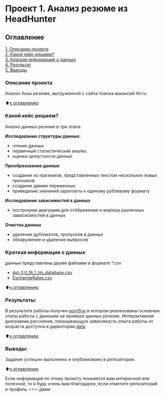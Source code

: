 # Проект 1. Анализ резюме из HeadHunter

## Оглавление  
[1. Описание проекта](https://github.com/alzmej/sf_data_science/tree/main/Project_1/README.md#Описание-проекта)  
[2. Какой кейс решаем?](https://github.com/alzmej/sf_data_science/tree/main/Project_1/README.md#Какой-кейс-решаем)  
[3. Краткая информация о данных](https://github.com/alzmej/sf_data_science/tree/main/Project_1/README.md#Краткая-информация-о-данных)  
[4. Результат](https://github.com/alzmej/sf_data_science/tree/main/Project_1/README.md#Результат)    
[5. Выводы](https://github.com/alzmej/sf_data_science/tree/main/Project_1/README.md#Выводы) 

### Описание проекта    
Анализ базы резюме, выгруженной с сайта поиска вакансий hh.ru

:arrow_up:[к оглавлению](https://github.com/alzmej/sf_data_science/tree/main/Project_1/README.md#Оглавление)


### Какой кейс решаем?    
Анализ данных резюме в три этапа:

**Исследование структуры данных:**  
- чтение данных
- первичный статистический анализ
- оценка целостности данных

**Преобразование данных**     
- создание из признаков, представленных текстом нескольких новых признаков
- создание дамми переменных
- приведение значений зараплаты к единому рублевому формату

**Исследование зависимостей в данных**     
- построение диаграмм для отображения и анализа различных зависисмостей в данных

**Очистка данных**
- удаление дубликатов, пропусков в данных
- обнаружение и удаление выбросов

### Краткая информация о данных
  данные представлены двумя файлами в формате *.csv
- [dst-3.0_16_1_hh_database.csv](https://drive.google.com/file/d/1tiF59xLa3dALuTq_YkHsAcITt7Ss4AP_/view?usp=share_link)
- [ExchangeRates.csv](https://github.com/alzmej/sf_data_science/blob/main/Project_1/data/ExchangeRates.csv)
  
:arrow_up:[к оглавлению](https://github.com/alzmej/sf_data_science/tree/main/Project_1/README.md#Оглавление)


### Результаты:  
В результате работы получен [ноутбук](https://github.com/alzmej/sf_data_science/blob/main/Project_1/Project-1.ipynb) в котором реализованы основные этапы работы с данными на примере данных резюме.
Интерактивная диаграмма рассеяния, показывающую зависимость опыта работы от возраста доступна в директории [data](https://github.com/alzmej/sf_data_science/blob/main/Project_1/data). 

:arrow_up:[к оглавлению](https://github.com/alzmej/sf_data_science/tree/main/Project_1/README.md#Оглавление)


### Выводы:  
Задание успешно выполнено и опубликовано в репозитории.

:arrow_up:[к оглавлению](https://github.com/alzmej/sf_data_science/tree/main/Project_1/README.md#Оглавление)


Если информация по этому проекту покажется вам интересной или полезной, то я буду очень вам благодарен, если отметите репозиторий и профиль ⭐️⭐️⭐️-дами
